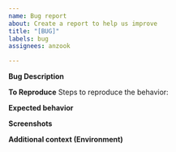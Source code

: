 ```yaml
---
name: Bug report
about: Create a report to help us improve
title: "[BUG]"
labels: bug
assignees: anzook

---
```


**Bug Description**
<!--- A clear and concise description of what the bug is. -->

**To Reproduce**
Steps to reproduce the behavior:
<!--- 1. Go to '...' -->
<!--- 2. Click on '....'   -->
<!--- 3. Scroll down to '....'  -->
<!--- 4. See error -->

**Expected behavior**
<!--- A clear and concise description of what you expected to happen. -->

**Screenshots**
<!--- If applicable, add screenshots to help explain your problem. -->

**Additional context (Environment)**
<!--- Add any other context about the problem here. -->
